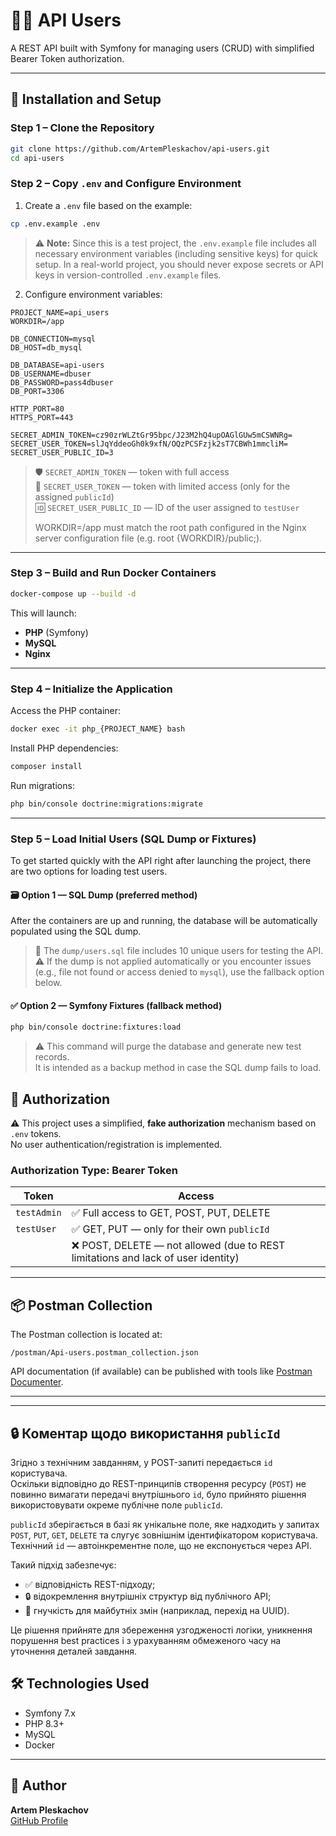 # 🧑‍💼 API Users

A REST API built with Symfony for managing users (CRUD) with simplified Bearer Token authorization.

---

## 🔧 Installation and Setup

### Step 1 – Clone the Repository

```bash
git clone https://github.com/ArtemPleskachov/api-users.git
cd api-users
```

### Step 2 – Copy `.env` and Configure Environment

1. Create a `.env` file based on the example:

```bash
cp .env.example .env
```
> ⚠️ **Note:** Since this is a test project, the `.env.example` file includes all necessary environment variables (including sensitive keys) for quick setup. In a real-world project, you should never expose secrets or API keys in version-controlled `.env.example` files.

2. Configure environment variables:

```dotenv
PROJECT_NAME=api_users
WORKDIR=/app

DB_CONNECTION=mysql
DB_HOST=db_mysql

DB_DATABASE=api-users
DB_USERNAME=dbuser
DB_PASSWORD=pass4dbuser
DB_PORT=3306

HTTP_PORT=80
HTTPS_PORT=443

SECRET_ADMIN_TOKEN=cz90zrWLZtGr95bpc/J23M2hQ4upOAGlGUw5mCSWNRg=
SECRET_USER_TOKEN=slJqYddeoGh0k9xfN/OQzPCSFzjk2sT7CBWh1mmcliM=
SECRET_USER_PUBLIC_ID=3
```

> 🛡 `SECRET_ADMIN_TOKEN` — token with full access  
> 🙍 `SECRET_USER_TOKEN` — token with limited access (only for the assigned `publicId`)  
> 🆔 `SECRET_USER_PUBLIC_ID` — ID of the user assigned to `testUser`
> 
> WORKDIR=/app must match the root path configured in the Nginx server configuration file (e.g. root {WORKDIR}/public;).

---

### Step 3 – Build and Run Docker Containers

```bash
docker-compose up --build -d
```

This will launch:
- **PHP** (Symfony)
- **MySQL**
- **Nginx**

---

### Step 4 – Initialize the Application

Access the PHP container:

```bash
docker exec -it php_{PROJECT_NAME} bash
```

Install PHP dependencies:

```bash
composer install
```

Run migrations:

```bash
php bin/console doctrine:migrations:migrate
```
---

### Step 5 – Load Initial Users (SQL Dump or Fixtures)

To get started quickly with the API right after launching the project, there are two options for loading test users.

#### 🗃 Option 1 — SQL Dump (preferred method)

After the containers are up and running, the database will be automatically populated using the SQL dump.

> 📂 The `dump/users.sql` file includes 10 unique users for testing the API.  
> ⚠️ If the dump is not applied automatically or you encounter issues (e.g., file not found or access denied to `mysql`), use the fallback option below.

#### ✅ Option 2 — Symfony Fixtures (fallback method)

```bash
php bin/console doctrine:fixtures:load
```

> ⚠️ This command will purge the database and generate new test records.  
> It is intended as a backup method in case the SQL dump fails to load.

## 🔐 Authorization

⚠️ This project uses a simplified, **fake authorization** mechanism based on `.env` tokens.  
No user authentication/registration is implemented.

### Authorization Type: Bearer Token

| Token        | Access                                                               |
|--------------|----------------------------------------------------------------------|
| `testAdmin`  | ✅ Full access to GET, POST, PUT, DELETE                              |
| `testUser`   | ✅ GET, PUT — only for their own `publicId`  
|              | ❌ POST, DELETE — not allowed (due to REST limitations and lack of user identity)

---

## 📦 Postman Collection

The Postman collection is located at:

```
/postman/Api-users.postman_collection.json
```

API documentation (if available) can be published with tools like [Postman Documenter](https://documenter.getpostman.com/view/42711876/2sB3B7MtbH).

---
---

## 🔒 Коментар щодо використання `publicId`

Згідно з технічним завданням, у POST-запиті передається `id` користувача.  
Оскільки відповідно до REST-принципів створення ресурсу (`POST`) не повинно вимагати передачі внутрішнього `id`, було прийнято рішення використовувати окреме публічне поле `publicId`.

`publicId` зберігається в базі як унікальне поле, яке надходить у запитах `POST`, `PUT`, `GET`, `DELETE` та слугує зовнішнім ідентифікатором користувача.  
Технічний `id` — автоінкрементне поле, що не експонується через API.

Такий підхід забезпечує:
- ✅ відповідність REST-підходу;
- 🔒 відокремлення внутрішніх структур від публічного API;
- 🔄 гнучкість для майбутніх змін (наприклад, перехід на UUID).

Це рішення прийняте для збереження узгодженості логіки, уникнення порушення best practices і з урахуванням обмеженого часу на уточнення деталей завдання.


## 🛠 Technologies Used

- Symfony 7.x
- PHP 8.3+
- MySQL
- Docker

---

## 👤 Author

**Artem Pleskachov**  
[GitHub Profile](https://github.com/ArtemPleskachov)